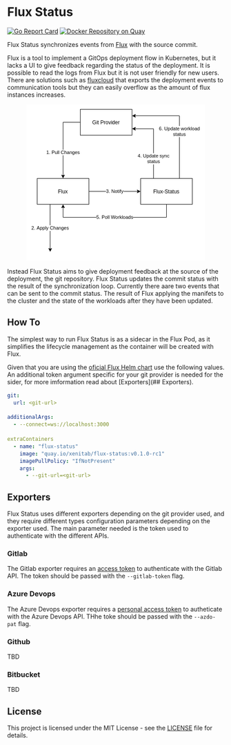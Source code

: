 # Flux Status
[![Go Report Card](https://goreportcard.com/badge/github.com/XenitAB/flux-status)](https://goreportcard.com/report/github.com/XenitAB/flux-status)
[![Docker Repository on Quay](https://quay.io/repository/xenitab/flux-status/status "Docker Repository on Quay")](https://quay.io/repository/xenitab/flux-status)

Flux Status synchronizes events from [Flux](https://github.com/fluxcd/flux) with the source commit.

Flux is a tool to implement a GitOps deployment flow in Kubernetes, but it lacks a UI to give
feedback regarding the status of the deployment. It is possible to read the logs from Flux but
it is not user friendly for new users. There are solutions such as [fluxcloud](https://github.com/justinbarrick/fluxcloud) that exports the deployment events to communication tools but they can easily overflow as the amount of flux instances increases.

<p align="center">
  <img src="./assets/workflow.png">
</p>

Instead Flux Status aims to give deployment feedback at the source of the deployment, the git repository. Flux Status updates the commit status with the result of the synchronization loop.
Currently there aare two events that can be sent to the commit status. The result of Flux applying
the manifets to the cluster and the state of the workloads after they have been updated.

## How To
The simplest way to run Flux Status is as a sidecar in the Flux Pod, as it simplifies the lifecycle
management as the container will be created with Flux.

Given that you are using the [oficial Flux Helm chart](https://github.com/fluxcd/helm-operator/tree/master/chart/helm-operator) use the following values. An additional token argument specific for your git provider is needed for the sider, for more imformation read about [Exporters](## Exporters).
```yaml
git:
  url: <git-url>

additionalArgs:
  - --connect=ws://localhost:3000

extraContainers
  - name: "flux-status"
    image: "quay.io/xenitab/flux-status:v0.1.0-rc1"
    imagePullPolicy: "IfNotPresent"
    args:
      - --git-url=<git-url>
```

## Exporters
Flux Status uses different exporters depending on the git provider used, and they require different
types configuration parameters depending on the exporter used. The main parameter needed is the
token used to authenticate with the different APIs.

### Gitlab
The Gitlab exporter requires an [access token](https://docs.gitlab.com/ee/user/profile/personal_access_tokens.html) to authenticate with the Gitlab API. The token should be passed with the `--gitlab-token` flag.

### Azure Devops
The Azure Devops exporter requires a [personal access token]() to autheticate with the Azure Devops API. THhe toke should be passed with the `--azdo-pat` flag.

### Github
TBD

### Bitbucket
TBD

## License
This project is licensed under the MIT License - see the [LICENSE](LICENSE) file for details.
